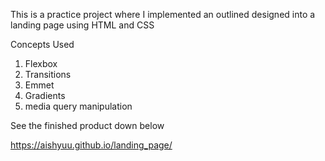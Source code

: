 This is a practice project where I implemented an outlined designed into a landing page using HTML and CSS

Concepts Used
1. Flexbox
2. Transitions
3. Emmet
4. Gradients
5. media query manipulation

See the finished product down below

https://aishyuu.github.io/landing_page/